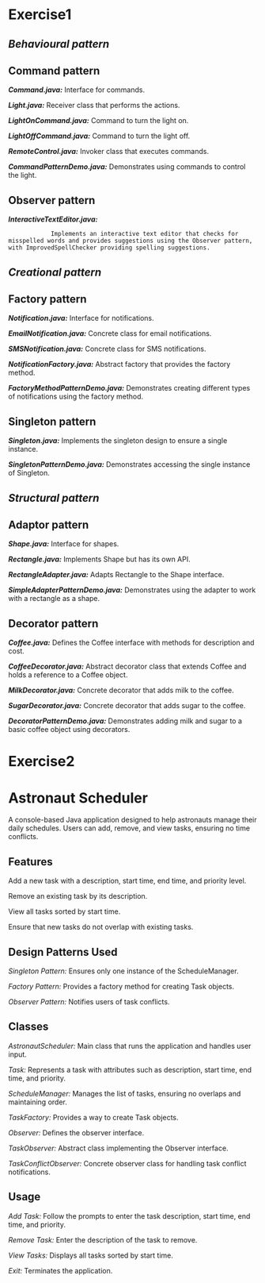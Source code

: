
# Exercise1

## *Behavioural pattern*

## Command pattern

***Command.java:***  Interface for commands.

***Light.java:***  Receiver class that performs the actions.

***LightOnCommand.java:***  Command to turn the light on.

***LightOffCommand.java:***  Command to turn the light off.

***RemoteControl.java:***  Invoker class that executes commands.

***CommandPatternDemo.java:***  Demonstrates using commands to control the light.

## Observer pattern

***InteractiveTextEditor.java:*** 
               
                Implements an interactive text editor that checks for misspelled words and provides suggestions using the Observer pattern, with ImprovedSpellChecker providing spelling suggestions.

## *Creational pattern*

## Factory pattern

***Notification.java:***  Interface for notifications.

***EmailNotification.java:***  Concrete class for email notifications.

***SMSNotification.java:***  Concrete class for SMS notifications.

***NotificationFactory.java:***  Abstract factory that provides the factory method.

***FactoryMethodPatternDemo.java:***  Demonstrates creating different types of notifications using the factory method.

## Singleton pattern

***Singleton.java:***  Implements the singleton design to ensure a single instance.

***SingletonPatternDemo.java:***  Demonstrates accessing the single instance of Singleton.

## *Structural pattern*

## Adaptor pattern

***Shape.java:***  Interface for shapes.

***Rectangle.java:***  Implements Shape but has its own API.

***RectangleAdapter.java:***  Adapts Rectangle to the Shape interface.

***SimpleAdapterPatternDemo.java:***  Demonstrates using the adapter to work with a rectangle as a shape.

## Decorator pattern

***Coffee.java:***  Defines the Coffee interface with methods for description and cost.

***CoffeeDecorator.java:***  Abstract decorator class that extends Coffee and holds a reference to a Coffee object.

***MilkDecorator.java:***  Concrete decorator that adds milk to the coffee.

***SugarDecorator.java:***  Concrete decorator that adds sugar to the coffee.

***DecoratorPatternDemo.java:***  Demonstrates adding milk and sugar to a basic coffee object using decorators.


# Exercise2




# Astronaut Scheduler

A console-based Java application designed to help astronauts manage their daily schedules. Users can add, remove, and view tasks, ensuring no time conflicts.




## Features

Add a new task with a description, start time, end time, and priority level.

Remove an existing task by its description.

View all tasks sorted by start time.

Ensure that new tasks do not overlap with existing tasks.


## Design Patterns Used

*Singleton Pattern:* Ensures only one instance of the ScheduleManager.

*Factory Pattern:* Provides a factory method for creating Task objects.

*Observer Pattern:* Notifies users of task conflicts.
## Classes

*AstronautScheduler:*  Main class that runs the application and handles user input.

*Task:*  Represents a task with attributes such as description, start time, end time, and priority.

*ScheduleManager:*  Manages the list of tasks, ensuring no overlaps and maintaining order.

*TaskFactory:*  Provides a way to create Task objects.

*Observer:*  Defines the observer interface.

*TaskObserver:*  Abstract class implementing the Observer interface.

*TaskConflictObserver:*  Concrete observer class for handling task conflict notifications.


## Usage

*Add Task:*  Follow the prompts to enter the task description, start time, end time, and priority.

*Remove Task:*  Enter the description of the task to remove.

*View Tasks:*  Displays all tasks sorted by start time.

*Exit:*  Terminates the application.
